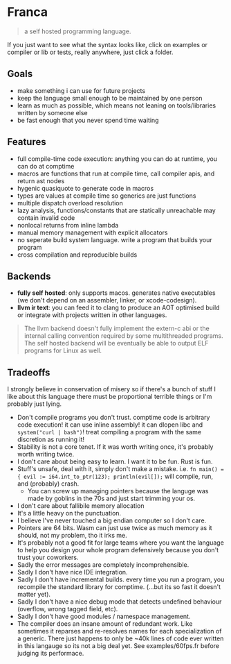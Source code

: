 # Franca

> a self hosted programming language. 

If you just want to see what the syntax looks like, click on examples or compiler or lib or tests, really anywhere, just click a folder.

## Goals

- make something i can use for future projects
- keep the language small enough to be maintained by one person
- learn as much as possible, which means not leaning on tools/libraries written by someone else
- be fast enough that you never spend time waiting

## Features

- full compile-time code execution: anything you can do at runtime, you can do at comptime
- macros are functions that run at compile time, call compiler apis, and return ast nodes
- hygenic quasiquote to generate code in macros
- types are values at compile time so generics are just functions 
- multiple dispatch overload resolution
- lazy analysis, functions/constants that are statically unreachable may contain invalid code 
- nonlocal returns from inline lambda
- manual memory management with explicit allocators 
- no seperate build system language. write a program that builds your program
- cross compilation and reproducible builds

## Backends

- **fully self hosted**: only supports macos. generates native executables (we don't depend on an assembler, linker, or xcode-codesign).
- **llvm ir text**: you can feed it to clang to produce an AOT optimised build or integrate with projects written in other languages.

> The llvm backend doesn't fully implement the extern-c abi or the internal calling convention required by some multithreaded programs.  
> The self hosted backend will be eventually be able to output ELF programs for Linux as well.  

## Tradeoffs

I strongly believe in conservation of misery so if there's a bunch of stuff I like about this language
there must be proportional terrible things or I'm probably just lying.

- Don't compile programs you don't trust. comptime code is arbitrary code execution!
  it can use inline assembly! it can dlopen libc and `system("curl | bash")`!
  treat compiling a program with the same discretion as running it!
- Stability is not a core tenet. If it was worth writing once, it's probably worth writing twice.
- I don't care about being easy to learn. I want it to be fun. Rust is fun.
- Stuff's unsafe, deal with it, simply don't make a mistake. i.e. `fn main() = { evil := i64.int_to_ptr(123); println(evil[]);` will compile, run, and (probably) crash.
  - You can screw up managing pointers because the languge was made by goblins in the 70s and just start trimming your os.
- I don't care about fallibile memory allocation
- It's a little heavy on the punctuation.
- I believe I've never touched a big endian computer so I don't care.
- Pointers are 64 bits. Wasm can just use twice as much memory as it should, not my problem, tho it irks me.
- It's probably not a good fit for large teams where you want the language to help you design your whole program defensively because you don't trust your coworkers.
- Sadly the error messages are completely incomprehensible.
- Sadly I don't have nice IDE integration.
- Sadly I don't have incremental builds. every time you run a program, you recompile the standard library for comptime. (...but its so fast it doesn't matter yet).
- Sadly I don't have a nice debug mode that detects undefined behaviour (overflow, wrong tagged field, etc).
- Sadly I don't have good modules / namespace management.
- The compiler does an insane amount of redundant work.
  Like sometimes it reparses and re-resolves names for each specialization of a generic.
  There just happens to only be ~40k lines of code ever written in this langauge so its not a big deal yet.
  See examples/60fps.fr before judging its performace.
